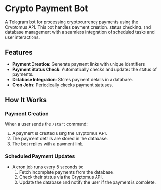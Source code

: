 # Crypto Payment Bot

A Telegram bot for processing cryptocurrency payments using the Cryptomus API. This bot handles payment creation, status checking, and database management with a seamless integration of scheduled tasks and user interactions.

## Features

- **Payment Creation**: Generate payment links with unique identifiers.
- **Payment Status Check**: Automatically checks and updates the status of payments.
- **Database Integration**: Stores payment details in a database.
- **Cron Jobs**: Periodically checks payment statuses.

## How It Works

### Payment Creation

When a user sends the `/start` command:

1. A payment is created using the Cryptomus API.
2. The payment details are stored in the database.
3. The bot replies with a payment link.

### Scheduled Payment Updates

- A cron job runs every 5 seconds to:
  1. Fetch incomplete payments from the database.
  2. Check their status via the Cryptomus API.
  3. Update the database and notify the user if the payment is complete.
